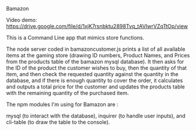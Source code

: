 Bamazon

Video demo:
https://drive.google.com/file/d/1xjK7rsnbktu2898Tvq_tAVIwrVZqTtOp/view

This is a Command Line app that mimics store functions.

The node server coded in bamazoncustomer.js prints a list of all available
items at the gaming store (drawing ID numbers, Product Names, and Prices 
from the products table of the bamazon mysql database).  It then asks 
for the ID of the product the customer wishes to buy, then the
quantity of that item, and then check the requested quantity against the
quantity in the database, and if there is enough quantity to cover the
order, it calculates and outputs a total price for the customer and updates
the products table with the remaining quantity of the purchased item.

The npm modules I'm using for Bamazon are :

mysql (to interact with the database),
inquirer (to handle user inputs), and 
cli-table (to draw the table to the console).
